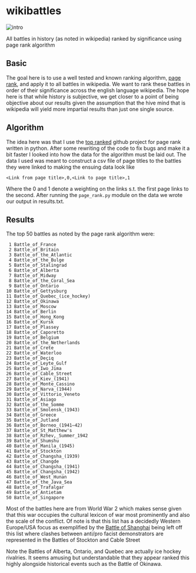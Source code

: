 # wikibattles
![intro](http://horroretc.com/wp-content/uploads/2011/05/189.jpg)

All battles in history (as noted in wikipedia) ranked by significance using page rank algorithm

## Basic
The goal here is to use a well tested and known ranking algorithm, [page rank][2], and apply it 
to all battles in wikipedia. We want to rank these battles in order of their significance 
across the english language wikipedia. The hope here is that while history is subjective, we get 
closer to a point of being objective about our results given the assumption that the hive mind that
is wikipedia will yield more impartial results than just one single source.

## Algorithm
The idea here was that I use the [top ranked][1] github project for page rank written in python.
After some rewriting of the code to fix bugs and make it a bit faster I looked into how the data for the
algorithm must be laid out. The data I used was meant to construct a csv file of page titles to the 
battles they were linked to making the ensuing data look like

    <Link from page title>,0,<Link to page title>,1

Where the 0 and 1 denote a weighting on the links s.t. the first page links to the second.
After running the `page_rank.py` module on the data we wrote our output in results.txt.

## Results
The top 50 battles as noted by the page rank algorithm were:

     1 Battle_of_France               
     2 Battle_of_Britain              
     3 Battle_of_the_Atlantic         
     4 Battle_of_the_Bulge            
     5 Battle_of_Stalingrad           
     6 Battle_of_Alberta              
     7 Battle_of_Midway               
     8 Battle_of_the_Coral_Sea        
     9 Battle_of_Ontario              
    10 Battle_of_Gettysburg           
    11 Battle_of_Quebec_(ice_hockey)  
    12 Battle_of_Okinawa              
    13 Battle_of_Moscow               
    14 Battle_of_Berlin               
    15 Battle_of_Hong_Kong            
    16 Battle_of_Kursk                
    17 Battle_of_Plassey              
    18 Battle_of_Caporetto            
    19 Battle_of_Belgium              
    20 Battle_of_the_Netherlands      
    21 Battle_of_Crete                
    22 Battle_of_Waterloo             
    23 Battle_of_Deçiq               
    24 Battle_of_Leyte_Gulf           
    25 Battle_of_Iwo_Jima             
    26 Battle_of_Cable_Street         
    27 Battle_of_Kiev_(1941)          
    28 Battle_of_Monte_Cassino        
    29 Battle_of_Narva_(1944)         
    30 Battle_of_Vittorio_Veneto      
    31 Battle_of_Asiago               
    32 Battle_of_the_Somme            
    33 Battle_of_Smolensk_(1943)      
    34 Battle_of_Greece               
    35 Battle_of_Jutland              
    36 Battle_of_Borneo_(1941–42)   
    37 Battle_of_St_Matthew's         
    38 Battle_of_Rzhev,_Summer_1942   
    39 Battle_of_Shumshu              
    40 Battle_of_Manila_(1945)        
    41 Battle_of_Stockton             
    42 Battle_of_Changsha_(1939)      
    43 Battle_of_Changde              
    44 Battle_of_Changsha_(1941)      
    45 Battle_of_Changsha_(1942)      
    46 Battle_of_West_Hunan           
    47 Battle_of_the_Java_Sea         
    48 Battle_of_Trafalgar            
    49 Battle_of_Antietam             
    50 Battle_of_Singapore            

Most of the battles here are from World War 2 which makes sense given that this war occupies the
cultural lexicon of war most prominently and also the scale of the conflict. Of note is that this
list has a decidedly Western Europe/USA focus as exemplified by the [Battle of Shanghai][3] being left 
off this list where clashes between anti/pro facist demonstrators are represented in the Battles of 
Stockton and Cable Street

Note the Battles of Alberta, Ontario, and Quebec are actually ice hockey rivalries. It seems amusing but
understandable that they appear ranked this highly alongside historical events such as the Battle of 
Okinawa.

[1]: https://github.com/timothyasp/PageRank
[2]: https://en.wikipedia.org/wiki/PageRank
[3]: https://en.wikipedia.org/wiki/Battle_of_Shanghai
